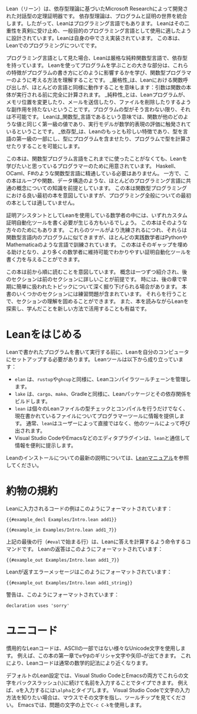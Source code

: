 Lean（リーン）は、依存型理論に基づいたMicrosoft Researchによって開発された対話型の定理証明器です。
依存型理論は、プログラムと証明の世界を統合します。したがって、Leanはプログラミング言語でもあります。
Leanはその二重性を真剣に受け止め、一般目的のプログラミング言語として使用に適したように設計されています。Leanは自身の中でさえ実装されています。
この本は、Leanでのプログラミングについてです。

プログラミング言語として見た場合、Leanは厳格な純粋関数型言語で、依存型を持っています。
Leanを使ってプログラムを学ぶことの大きな部分は、これらの特徴がプログラムの書き方にどのように影響するかを学び、関数型プログラマーのように考える方法を理解することです。
_厳格性_は、Leanにおける関数呼び出しが、ほとんどの言語と同様に動作することを意味します：引数は関数の本体が実行される前に完全に計算されます。
_純粋性_とは、Leanプログラムが、メモリ位置を変更したり、メールを送信したり、ファイルを削除したりするような副作用を持たないということです。プログラムの型がそう言わない限り、それは不可能です。
Leanは_関数型_言語であるという意味では、関数が他のどのような値と同じく第一級の値であり、実行モデルが数学的表現の評価に触発されているということです。
_依存型_は、Leanのもっとも珍しい特徴であり、型を言語の第一級の一部にし、型にプログラムを含ませたり、プログラムで型を計算させたりすることを可能にします。

この本は、関数型プログラム言語をこれまでに使ったことがなくても、Leanを学びたいと思っているプログラマーのために用意されています。
Haskell、OCaml、F#のような関数型言語に精通している必要はありません。
一方で、この本はループや関数、データ構造のような、ほとんどのプログラミング言語に共通の概念についての知識を前提としています。
この本は関数型プログラミングにおける良い最初の本を意図していますが、プログラミング全般についての最初の本としては適していません。

証明アシスタントとしてLeanを使用している数学者の中には、いずれカスタム証明自動化ツールを書く必要が生じる方もいるでしょう。
この本はそのような方々のためにもあります。
これらのツールがより洗練されるにつれ、それらは関数型言語内のプログラムに似てきますが、ほとんどの実践数学者はPythonやMathematicaのような言語で訓練されています。
この本はそのギャップを埋める助けとなり、より多くの数学者に維持可能でわかりやすい証明自動化ツールを書く力を与えることができます。

この本は前から順に読むことを意図しています。
概念は一つずつ紹介され、後のセクションは前のセクションに詳しいことが前提です。
時には、後の章で早期に簡単に扱われたトピックについて深く掘り下げられる場合があります。
本書のいくつかのセクションには練習問題が含まれています。
それらを行うことで、セクションの理解を固めることができます。
また、本を読みながらLeanを探索し、学んだことを新しい方法で活用することも有益です。

# Leanをはじめる

Leanで書かれたプログラムを書いて実行する前に、Leanを自分のコンピュータにセットアップする必要があります。
Leanツールは以下から成り立っています：

 * `elan` は、`rustup`や`ghcup`と同様に、Leanコンパイラツールチェーンを管理します。
 * `lake` は、`cargo`、`make`、Gradleと同様に、Leanパッケージとその依存関係をビルドします。
 * `lean` は個々のLeanファイルの型チェックとコンパイルを行うだけでなく、現在書かれているファイルについてプログラマーツールに情報を提供します。
   通常、`lean`はユーザーによって直接ではなく、他のツールによって呼び出されます。
 * Visual Studio CodeやEmacsなどのエディタプラグインは、`lean`と通信して情報を便利に提示します。

Leanのインストールについての最新の説明については、[Leanマニュアル](https://leanprover.github.io/lean4/doc/quickstart.html)を参照してください。

# 約物の規約

Leanに入力されるコードの例はこのようにフォーマットされています：
```lean
{{#example_decl Examples/Intro.lean add1}}

{{#example_in Examples/Intro.lean add1_7}}
```
上記の最後の行（`#eval`で始まる行）は、Leanに答えを計算するよう命令するコマンドです。
Leanの返答はこのようにフォーマットされています：
```output info
{{#example_out Examples/Intro.lean add1_7}}
```
Leanが返すエラーメッセージはこのようにフォーマットされています：
```output error
{{#example_out Examples/Intro.lean add1_string}}
```
警告は、このようにフォーマットされています：
```output warning
declaration uses 'sorry'
```

# ユニコード

慣用的なLeanコードは、ASCIIの一部ではない様々なUnicode文字を使用します。
例えば、この本の第一章で`α`や`β`のギリシャ文字や矢印`→`が出てきます。
これにより、Leanコードは通常の数学的記法により近くなります。

デフォルトのLean設定では、Visual Studio CodeとEmacsの両方でこれらの文字をバックスラッシュ(`\`)に続けて名前を入力することでタイプできます。
例えば、`α`を入力するには`\alpha`とタイプします。
Visual Studio Codeで文字の入力方法を知りたい場合は、マウスでその文字を指し、ツールチップを見てください。
Emacsでは、問題の文字の上で`C-c C-k`を使用します。